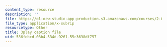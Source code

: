 ```yaml
---
content_type: resource
description: ''
file: https://ol-ocw-studio-app-production.s3.amazonaws.com/courses/2-003sc-engineering-dynamics-fall-2011/536febcd03b4534d926155c3638df757_iMz0LiqjFmE.vtt
file_type: application/x-subrip
resourcetype: Other
title: 3play caption file
uid: 536febcd-03b4-534d-9261-55c3638df757
---
```

